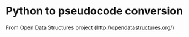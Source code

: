 Python to pseudocode conversion
===============================

From Open Data Structures project (http://opendatastructures.org/)
